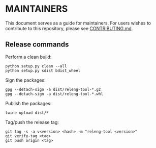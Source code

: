 # MAINTAINERS

This document serves as a guide for maintainers. For users wishes to contribute
to this repository, please see [CONTRIBUTING.md](CONTRIBUTING.md).

## Release commands

Perform a clean build:

```shell-session
python setup.py clean --all
python setup.py sdist bdist_wheel
```

Sign the packages:

```shell-session
gpg --detach-sign -a dist/releng-tool-*.gz
gpg --detach-sign -a dist/releng-tool-*.whl
```

Publish the packages:

```shell-session
twine upload dist/*
```

Tag/push the release tag:

```shell-session
git tag -s -a v<version> <hash> -m "releng-tool <version>"
git verify-tag <tag>
git push origin <tag>
```
